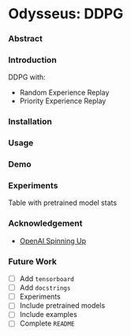 
# Odysseus: DDPG

### Abstract


### Introduction

DDPG with:

* Random Experience Replay 
* Priority Experience Replay 


### Installation


### Usage


### Demo


### Experiments

Table with pretrained model stats

### Acknowledgement

- [OpenAI Spinning Up](https://spinningup.openai.com/en/latest/index.html)

### Future Work

- [ ] Add `tensorboard`
- [ ] Add `docstrings`
- [ ] Experiments
- [ ] Include pretrained models
- [ ] Include examples
- [ ] Complete `README`
